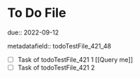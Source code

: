 # To Do File

due:: 2022-09-12

metadatafield:: todoTestFile_421\_48

- [ ] Task of todoTestFile_421 1 [[Query me]]
- [ ] Task of todoTestFile_421 2
